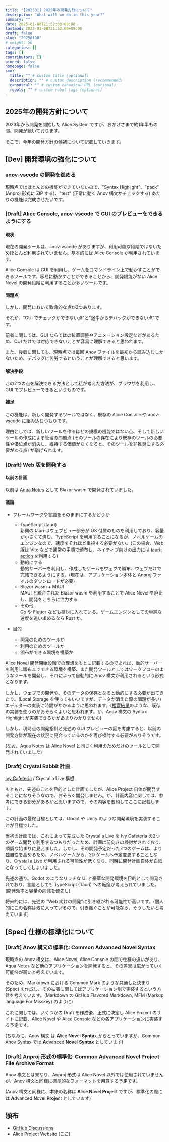 ```yaml
---
title: "[2025Q1] 2025年の開発方針について"
description: "What will we do in this year?"
summary: ""
date: 2025-01-08T21:52:00+09:00
lastmod: 2025-01-08T21:52:00+09:00
draft: false
slug: "20250108"
# weight: 50
categories: []
tags: []
contributors: []
pinned: false
homepage: false
seo:
  title: "" # custom title (optional)
  description: "" # custom description (recommended)
  canonical: "" # custom canonical URL (optional)
  robots: "" # custom robot tags (optional)
---
```


## 2025年の開発方針について

2023年から開発を開始した Alice System ですが、おかげさまで約1年半もの間、開発が続いております。

そこで、今年の開発方針の候補について記載していきます。

## \[Dev\] 開発環境の強化について

### anov-vscode の開発を進める

現時点ではほとんどの機能ができていないので、"Syntax Highlight"、"pack" (Anproj 形式に ZIP する)、"test" (正常に動く Anov 構文かチェックする) あたりの機能は完成させたいです。

### \[Draft\] Alice Console, anov-vscode で GUI のプレビューをできるようにする

#### 現状

現在の開発ツールは、anov-vscode がありますが、利用可能な段階ではないためほとんど利用されていません。基本的には Alice Console が利用されています。

Alice Console は CUI を利用し、ゲームをコマンドライン上で動かすことができるツールです。容易に動かすことができることから、開発機能がない Alice Novel の開発段階に利用することが多いツールです。

#### 問題点

しかし、開発において致命的な点が2つあります。

それが、"GUI でチェックができない点"と"途中からデバッグができない点"です。

前者に関しては、GUI ならではの位置調整やアニメーション設定などがあるため、CUI だけでは対応できないことが容易に理解できると思われます。

また、後者に関しても、現時点では毎回 Anov ファイルを最初から読み込むしかないため、デバッグに苦労するということが理解できると思います。

#### 解決手段

この2つの点を解決できる方法として私が考えた方法が、ブラウザを利用し、GUI でプレビューできるというものです。

#### 補足

この機能は、新しく開発するツールではなく、既存の Alice Console や anov-vscode に組み込むつもりです。

理由としては、新しいツールを作るほどの規模の機能ではない点、そして新しいツールの作成による管理の問題点 (そのツールの存在により既存のツールの必要性や優位点が消失し、維持する価値がなくなると、そのツールを非推奨にする必要がある点) が挙げられます。

### \[Draft\] Web 版を開発する

#### 以前の計画

以前は [Aqua Notes](https://github.com/alicenovel/aquanotes) として Blazor wasm で開発されていました。

#### 議論

- フレームワークや言語をそのままにするかどうか
  - TypeScript (tauri)  
新興の tauri はウェブビュー部分が OS 付属のものを利用しており、容量が小さくて済む。TypeScript を利用することになるが、ノベルゲームのエンジンなので、速度をそれほど重視する必要がない。(この場合、Web 版は Vite などで通常の手順で頒布し、ネイティブ向けの出力には [tauri-action](https://github.com/tauri-apps/tauri-action) を利用する)
  - 動的にする  
動的サーバーを利用し、作成したゲームをウェブで頒布、ウェブだけで完結できるようにする。(現在は、アプリケーション本体と Anproj ファイルのダウンロードが必要)
  - Blazor wasm + MAUI  
MAUI と統合された Blazor wasm を利用することで Alice Novel を廃止し、開発をこちらに注力する
  - その他  
Go や Flutter なども検討に入れている。ゲームエンジンとしての単純な速度を追い求めるなら Rust か。

- 目的
  - 開発のためのツールか
  - 利用のためのツールか
  - 頒布ができる環境を構築か

Alice Novel 開発開始段階での理想をもとに記載するのであれば、動的サーバーを利用し頒布までできる環境を構築、また開発ツールとしてはワークフローのようなツールを開発し、それによって自動的に Anov 構文が利用されるという形式となります。

しかし、ウェブでの開発や、そのデータの保存となると動的にする必要が出てきたり、(Local Storage を使ってもいいですが、データが消えた際の問題が多い) エディターの実装に時間がかかるように思われます。([検索結果](https://www.google.com/search?client=opera&q=web+editor+実装&sourceid=opera&ie=UTF-8&oe=UTF-8#cobssid=s)のような、既存の実装を使うのがおそらくよいと思われます。が、Anov 構文の Syntax Highlight が実装できるかがあまりわかりません)

しかし、現時点の開発指針と先述の GUI プレビューの話を考慮すると、以前の開発方針が現在の状況に見合っているのかを再び検討する必要がありそうです。

(なお、Aqua Notes は Alice Novel と同じく利用のためだけのツールとして開発されていました)

### \[Draft\] Crystal Rabbit 計画

[Ivy Cafeteria](https://github.com/ivycafe) / Crystal a Live 構想

もともと、先述のことを目的とした計画でしたが、Alice Project 自体が開発することになりそうなので、おそらく開発しません。が、計画内容に関しては、参考にできる部分があるかと思いますので、その内容を要約してここに記載します。

この計画の最終目標としては、Godot や Unity のような開発環境を実装することが目標でした。

当初の計画では、これによって完成した Crystal a Live を Ivy Cafeteria の2つのゲーム開発で利用するつもりだったため、計画は前向きの検討がされており、順調な始まりに見えました。しかし、その開発予定だった2つのゲームは、より独自性を高めるため、ノベルゲームから、2D ゲームへ予定変更することとなり、Crystal a Live が利用される可能性が低くなり、同時に開発計画自体が白紙となってしてしまいました。

先述の通り、Godot のようなリッチな UI と豪華な開発環境を目的として開発されており、言語としても TypeScript (Tauri) への転換が考えられていました。(開発効率と容量の削減を優先し)

将来的には、先述の "Web 向けの開発"に引き継がれる可能性が高いです。(個人的にこの名称は気に入っているので、引き継ぐことが可能なら、そうしたいと考えています)

## \[Spec\] 仕様の標準化について

### \[Draft\] Anov 構文の標準化: Common Advanced Novel Syntax

現時点の Anov 構文は、Alice Novel, Alice Console の間で仕様の違いがあり、Aqua Notes など他のアプリケーションを開発すると、その差異は広がっていく可能性が高いと考えています。

そのため、Markdown における Common Mark のような共通した決まり (Spec) を作成し、その拡張に関してはアプリケーション別で実装するという方針を考えています。(Markdown の GitHub Flavored Markdown, MFM (Markup language For Misskey) のように)

これに関しては、いくつかの Draft を作成後、正式に決定し Alice Project のサイトに記載、Alice Novel や Alice Console などの各アプリケーションに実装する予定です。

(ちなみに、Anov 構文 は **A**lice **Nov**el **Syntax** からとっていますが、Common Anov Syntax では **A**dvanced **Nov**el **Syntax** としています)

### \[Draft\] Anproj 形式の標準化: Common Advanced Novel Project File Archive Format

Anov 構文とは異なり、Anproj 形式は Alice Novel 以外では使用されていませんが、Anov 構文と同様に標準的なフォーマットを用意する予定です。

(Anov 構文と同様に、本来の名称は **A**lice **N**ovel **Proj**ect ですが、標準化の際には **A**dvanced **N**ovel **Proj**ect としています)

## 頒布

- [GitHub Discussions](https://github.com/orgs/AliceNovel/discussions/10)
- Alice Project Website (ここ)
